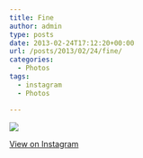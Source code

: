 ```yaml
---
title: Fine
author: admin
type: posts
date: 2013-02-24T17:12:20+00:00
url: /posts/2013/02/24/fine/
categories:
  - Photos
tags:
  - instagram
  - Photos

---
```

![][1]

<p class="view-instagram">
  <a href="http://instagr.am/p/WHyT4mKloI/">View on Instagram</a>
</p>

 [1]: http://lobban.org/wordpress//HLIC/be09ce1e13d865a4ef50c238ef5be7a4.jpg
